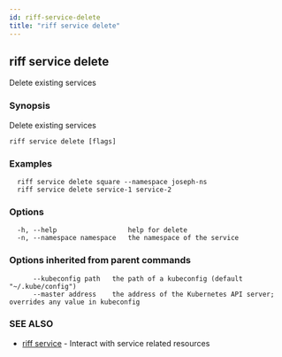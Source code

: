 ```yaml
---
id: riff-service-delete
title: "riff service delete"
---
```

## riff service delete

Delete existing services

### Synopsis

Delete existing services

```
riff service delete [flags]
```

### Examples

```
  riff service delete square --namespace joseph-ns
  riff service delete service-1 service-2
```

### Options

```
  -h, --help                  help for delete
  -n, --namespace namespace   the namespace of the service
```

### Options inherited from parent commands

```
      --kubeconfig path   the path of a kubeconfig (default "~/.kube/config")
      --master address    the address of the Kubernetes API server; overrides any value in kubeconfig
```

### SEE ALSO

* [riff service](riff_service.md)	 - Interact with service related resources

